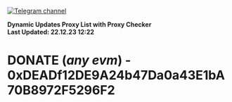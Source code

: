 [![Telegram channel](https://img.shields.io/endpoint?url=https://runkit.io/damiankrawczyk/telegram-badge/branches/master?url=https://t.me/n4z4v0d)](https://t.me/n4z4v0d) 

**Dynamic Updates Proxy List with Proxy Checker**  
**Last Updated: 22.12.23 12:22**

# DONATE (_any evm_) - 0xDEADf12DE9A24b47Da0a43E1bA70B8972F5296F2

